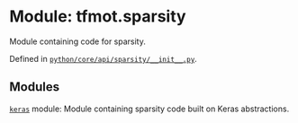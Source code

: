 <div itemscope itemtype="http://developers.google.com/ReferenceObject">
<meta itemprop="name" content="tfmot.sparsity" />
<meta itemprop="path" content="Stable" />
</div>

# Module: tfmot.sparsity

Module containing code for sparsity.

Defined in
[`python/core/api/sparsity/__init__.py`](https://github.com/tensorflow/model-optimization/tree/master/tensorflow_model_optimization/python/core/api/sparsity/__init__.py).

<!-- Placeholder for "Used in" -->

## Modules

[`keras`](../tfmot/sparsity/keras.md) module: Module containing sparsity code
built on Keras abstractions.
